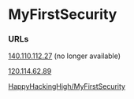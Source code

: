 # MyFirstSecurity

### URLs
[140.110.112.27](http://140.110.112.27) (no longer available)

[120.114.62.89](http://120.114.62.89http://120.114.62.89) 

[HappyHackingHigh/MyFirstSecurity](https://github.com/HappyHackingHigh/MyFirstSecurity)
